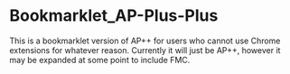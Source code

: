 # Bookmarklet_AP-Plus-Plus

This is a bookmarklet version of AP++ for users who cannot use Chrome extensions for whatever reason. Currently it will just be AP++, however it may be expanded at some point to include FMC.
